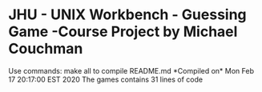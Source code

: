 <h1>JHU - UNIX Workbench - Guessing Game -Course Project by Michael Couchman</h1> 
Use commands: make all to compile README.md
*Compiled on* Mon Feb 17 20:17:00 EST 2020
The games contains 31 lines of code
